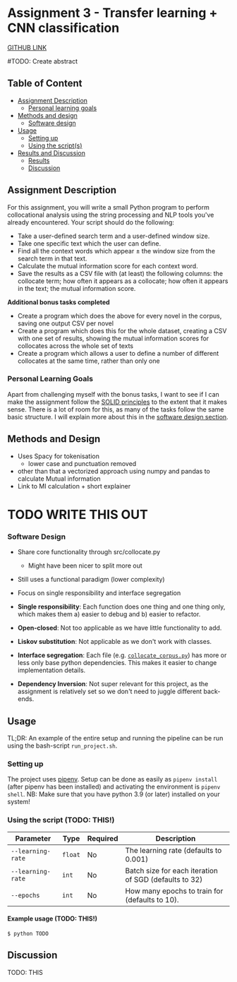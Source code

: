 # Assignment 3 - Transfer learning + CNN classification
[GITHUB LINK](https://github.com/Rysias/cds-assignments/tree/main/language-assignments/language-a1)


#TODO: Create abstract 


## Table of Content
- [Assignment Description](#assignment-description)
    * [Personal learning goals](#personal-learning-goals)
- [Methods and design](#methods-and-design)
    * [Software design](#software-design)
- [Usage](#usage)
    * [Setting up](#setting-up)
    * [Using the script(s)](#using-the-scripts)
- [Results and Discussion](#results-and-discussion)
    * [Results](#results)
    * [Discussion](#discussion)

## Assignment Description
For this assignment, you will write a small Python program to perform collocational analysis using the string processing and NLP tools you've already encountered. Your script should do the following:

- Take a user-defined search term and a user-defined window size.
- Take one specific text which the user can define.
- Find all the context words which appear ± the window size from the search term in that text.
- Calculate the mutual information score for each context word.
- Save the results as a CSV file with (at least) the following columns: the collocate term; how often it appears as a collocate; how often it appears in the text; the mutual information score.

**Additional bonus tasks completed**
- Create a program which does the above for every novel in the corpus, saving one output CSV per novel
- Create a program which does this for the whole dataset, creating a CSV with one set of results, showing the mutual information scores for collocates across the whole set of texts
- Create a program which allows a user to define a number of different collocates at the same time, rather than only one

### Personal Learning Goals
Apart from challenging myself with the bonus tasks, I want to see if I can make the assignment follow the  [SOLID principles](https://www.digitalocean.com/community/conceptual_articles/s-o-l-i-d-the-first-five-principles-of-object-oriented-design) to the extent that it makes sense. There is a lot of room for this, as many of the tasks follow the same basic structure. I will explain more about this in the [software design section](#software-design). 

## Methods and Design
- Uses Spacy for tokenisation
    - lower case and punctuation removed
- other than that a vectorized approach using numpy and pandas to calculate Mutual information 
- Link to MI calculation + short explainer

# TODO WRITE THIS OUT

### Software Design
- Share core functionality through src/collocate.py 
    - Might have been nicer to split more out
- Still uses a functional paradigm (lower complexity)
- Focus on single responsibility and interface segregation

- **Single responsibility**: Each function does one thing and one thing only, which makes them a) easier to debug and b) easier to refactor.
- **Open-closed**: Not too applicable as we have little functionality to add.
- **Liskov substitution**: Not applicable as we don't work with classes. 
- **Interface segregation**: Each file (e.g. [`collocate_corpus.py`](./collocate_corpus.py)) has more or less only base python dependencies. This makes it easier to change implementation details.
- **Dependency Inversion**: Not super relevant for this project, as the assignment is relatively set so we don't need to juggle different back-ends.

## Usage 
TL;DR: An example of the entire setup and running the pipeline can be run using the bash-script `run_project.sh`. 

### Setting up
The project uses [pipenv](https://pipenv-fork.readthedocs.io/en/latest/basics.html). Setup can be done as easily as `pipenv install` (after pipenv has been installed) and activating the environment is `pipenv shell`. NB: Make sure that you have python 3.9 (or later) installed on your system!

### Using the script (TODO: THIS!)


Parameter | Type | Required | Description
---- | ---- | ---- | ----
`--learning-rate` | `float` | No | The learning rate (defaults to 0.001)
`--learning-rate` | `int` | No | Batch size for each iteration of SGD (defaults to 32)
`--epochs` | `int` | No | How many epochs to train for (defaults to 10).

#### Example usage (TODO: THIS!)
```console
$ python TODO
```

## Discussion
TODO: THIS